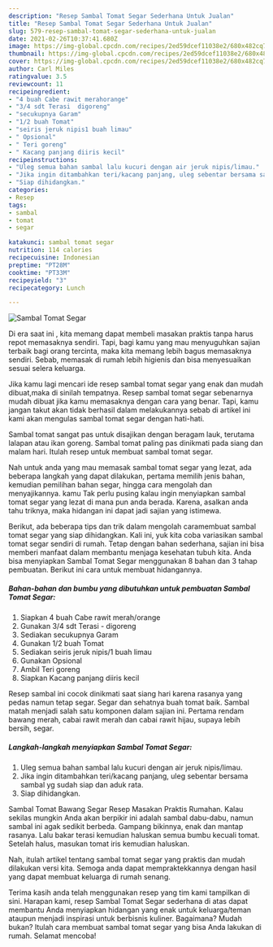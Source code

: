 ```yaml
---
description: "Resep Sambal Tomat Segar Sederhana Untuk Jualan"
title: "Resep Sambal Tomat Segar Sederhana Untuk Jualan"
slug: 579-resep-sambal-tomat-segar-sederhana-untuk-jualan
date: 2021-02-26T10:37:41.680Z
image: https://img-global.cpcdn.com/recipes/2ed59dcef11038e2/680x482cq70/sambal-tomat-segar-foto-resep-utama.jpg
thumbnail: https://img-global.cpcdn.com/recipes/2ed59dcef11038e2/680x482cq70/sambal-tomat-segar-foto-resep-utama.jpg
cover: https://img-global.cpcdn.com/recipes/2ed59dcef11038e2/680x482cq70/sambal-tomat-segar-foto-resep-utama.jpg
author: Carl Miles
ratingvalue: 3.5
reviewcount: 11
recipeingredient:
- "4 buah Cabe rawit merahorange"
- "3/4 sdt Terasi  digoreng"
- "secukupnya Garam"
- "1/2 buah Tomat"
- "seiris jeruk nipis1 buah limau"
- " Opsional"
- " Teri goreng"
- " Kacang panjang diiris kecil"
recipeinstructions:
- "Uleg semua bahan sambal lalu kucuri dengan air jeruk nipis/limau."
- "Jika ingin ditambahkan teri/kacang panjang, uleg sebentar bersama sambal yg sudah siap dan aduk rata."
- "Siap dihidangkan."
categories:
- Resep
tags:
- sambal
- tomat
- segar

katakunci: sambal tomat segar 
nutrition: 114 calories
recipecuisine: Indonesian
preptime: "PT28M"
cooktime: "PT33M"
recipeyield: "3"
recipecategory: Lunch

---
```



![Sambal Tomat Segar](https://img-global.cpcdn.com/recipes/2ed59dcef11038e2/680x482cq70/sambal-tomat-segar-foto-resep-utama.jpg)

Di era  saat ini , kita memang dapat membeli masakan praktis tanpa harus repot memasaknya sendiri. Tapi, bagi kamu yang mau menyuguhkan sajian terbaik bagi orang tercinta, maka kita memang lebih bagus memasaknya sendiri. Sebab, memasak di rumah lebih higienis dan bisa menyesuaikan sesuai selera keluarga.

Jika kamu lagi mencari ide resep sambal tomat segar yang enak dan mudah dibuat,maka di sinilah tempatnya. Resep sambal tomat segar  sebenarnya mudah dibuat jika kamu memasaknya dengan cara yang benar. Tapi, kamu jangan takut akan tidak berhasil dalam melakukannya 
sebab di artikel ini kami akan mengulas sambal tomat segar dengan hati-hati.  

Sambal tomat sangat pas untuk disajikan dengan beragam lauk, terutama lalapan atau ikan goreng. Sambal tomat paling pas dinikmati pada siang dan malam hari. Itulah resep untuk membuat sambal tomat segar.

Nah untuk anda yang mau memasak sambal tomat segar yang lezat, ada beberapa langkah yang dapat dilakukan, pertama memilih jenis bahan, kemudian pemilihan bahan segar, hingga cara mengolah dan menyajikannya. kamu Tak perlu pusing kalau ingin menyiapkan sambal tomat segar yang lezat di mana pun anda berada. Karena, asalkan anda  tahu triknya, maka hidangan ini dapat jadi sajian yang istimewa.

Berikut, ada beberapa tips dan trik dalam mengolah caramembuat sambal tomat segar yang siap dihidangkan. Kali ini, yuk kita coba variasikan sambal tomat segar sendiri di rumah. Tetap dengan bahan sederhana, sajian ini bisa memberi manfaat dalam membantu menjaga kesehatan tubuh kita. Anda bisa menyiapkan Sambal Tomat Segar menggunakan 8 bahan dan 3 tahap pembuatan. Berikut ini cara untuk membuat hidangannya.

<!--inarticleads1-->

##### Bahan-bahan dan bumbu yang dibutuhkan untuk pembuatan Sambal Tomat Segar:

1. Siapkan 4 buah Cabe rawit merah/orange
1. Gunakan 3/4 sdt Terasi - digoreng
1. Sediakan secukupnya Garam
1. Gunakan 1/2 buah Tomat
1. Sediakan seiris jeruk nipis/1 buah limau
1. Gunakan  Opsional
1. Ambil  Teri goreng
1. Siapkan  Kacang panjang diiris kecil


Resep sambal ini cocok dinikmati saat siang hari karena rasanya yang pedas namun tetap segar. Segar dan sehatnya buah tomat baik. Sambal matah menjadi salah satu komponen dalam sajian ini. Pertama rendam bawang merah, cabai rawit merah dan cabai rawit hijau, supaya lebih bersih, segar. 

<!--inarticleads2-->

##### Langkah-langkah menyiapkan Sambal Tomat Segar:

1. Uleg semua bahan sambal lalu kucuri dengan air jeruk nipis/limau.
1. Jika ingin ditambahkan teri/kacang panjang, uleg sebentar bersama sambal yg sudah siap dan aduk rata.
1. Siap dihidangkan.


Sambal Tomat Bawang Segar Resep Masakan Praktis Rumahan. Kalau sekilas mungkin Anda akan berpikir ini adalah sambal dabu-dabu, namun sambal ini agak sedikit berbeda. Gampang bikinnya, enak dan mantap rasanya. Lalu bakar terasi kemudian haluskan semua bumbu kecuali tomat. Setelah halus, masukan tomat iris kemudian haluskan. 

Nah, itulah artikel tentang  sambal tomat segar  yang praktis dan mudah dilakukan versi kita. Semoga anda dapat mempraktekkannya dengan hasil yang dapat membuat keluarga di rumah senang. 

Terima kasih anda telah menggunakan resep yang tim kami tampilkan di sini. Harapan kami, resep  Sambal Tomat Segar sederhana di atas dapat membantu Anda menyiapkan hidangan yang enak untuk keluarga/teman ataupun menjadi inspirasi untuk berbisnis kuliner. Bagaimana? Mudah bukan? Itulah cara membuat sambal tomat segar yang bisa Anda lakukan di rumah. Selamat mencoba!


